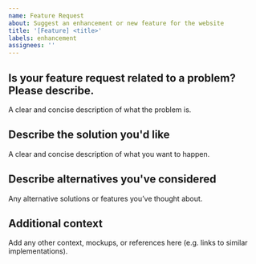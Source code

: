 ```yaml
---
name: Feature Request
about: Suggest an enhancement or new feature for the website
title: '[Feature] <title>'
labels: enhancement
assignees: ''
---
```


## Is your feature request related to a problem? Please describe.

A clear and concise description of what the problem is.

## Describe the solution you'd like

A clear and concise description of what you want to happen.

## Describe alternatives you've considered

Any alternative solutions or features you’ve thought about.

## Additional context

Add any other context, mockups, or references here (e.g. links to similar implementations).
